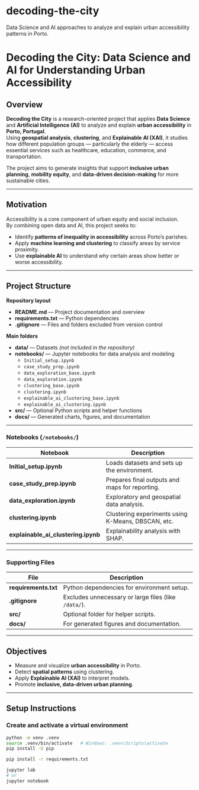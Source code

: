 # decoding-the-city
Data Science and AI approaches to analyze and explain urban accessibility patterns in Porto.

# Decoding the City: Data Science and AI for Understanding Urban Accessibility

## Overview

**Decoding the City** is a research-oriented project that applies **Data Science** and **Artificial Intelligence (AI)** to analyze and explain **urban accessibility** in **Porto, Portugal**.  
Using **geospatial analysis**, **clustering**, and **Explainable AI (XAI)**, it studies how different population groups — particularly the elderly — access essential services such as healthcare, education, commerce, and transportation.

The project aims to generate insights that support **inclusive urban planning**, **mobility equity**, and **data-driven decision-making** for more sustainable cities.

---

## Motivation

Accessibility is a core component of urban equity and social inclusion.  
By combining open data and AI, this project seeks to:

- Identify **patterns of inequality in accessibility** across Porto’s parishes.  
- Apply **machine learning and clustering** to classify areas by service proximity.  
- Use **explainable AI** to understand *why* certain areas show better or worse accessibility.  

---

## Project Structure

**Repository layout**

- **README.md** — Project documentation and overview  
- **requirements.txt** — Python dependencies  
- **.gitignore** — Files and folders excluded from version control  

**Main folders**
- **data/** — Datasets *(not included in the repository)*  
- **notebooks/** — Jupyter notebooks for data analysis and modeling  
  - `Initial_setup.ipynb`
  - `case_study_prep.ipynb`
  - `data_exploration_base.ipynb`
  - `data_exploration.ipynb`
  - `clustering_base.ipynb`
  - `clustering.ipynb`
  - `explainable_ai_clustering_base.ipynb`
  - `explainable_ai_clustering.ipynb`
-  **src/** — Optional Python scripts and helper functions  
-  **docs/** — Generated charts, figures, and documentation



---

### **Notebooks (`/notebooks/`)**

| Notebook | Description |
|-----------|-------------|
| **Initial_setup.ipynb** | Loads datasets and sets up the environment. |
| **case_study_prep.ipynb** | Prepares final outputs and maps for reporting. |
| **data_exploration.ipynb** | Exploratory and geospatial data analysis. |
| **clustering.ipynb** | Clustering experiments using K-Means, DBSCAN, etc. |
| **explainable_ai_clustering.ipynb** | Explainability analysis with SHAP. |

---

### **Supporting Files**

| File | Description |
|------|--------------|
| **requirements.txt** | Python dependencies for environment setup. |
| **.gitignore** | Excludes unnecessary or large files (like `/data/`). |
| **src/** | Optional folder for helper scripts. |
| **docs/** | For generated figures and documentation. |

---

## Objectives

- Measure and visualize **urban accessibility** in Porto.  
- Detect **spatial patterns** using clustering.  
- Apply **Explainable AI (XAI)** to interpret models.  
- Promote **inclusive, data-driven urban planning**.

---

## Setup Instructions

### Create and activate a virtual environment
```bash
python -m venv .venv
source .venv/bin/activate   # Windows: .venv\Scripts\activate
pip install -U pip

pip install -r requirements.txt

jupyter lab
# or
jupyter notebook



